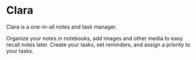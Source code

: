 # Clara
Clara is a one-in-all notes and task manager. 

Organize your notes in notebooks, add images and other media to easy recall notes later. 
Create your tasks, set reminders, and assign a priority to your tasks.
